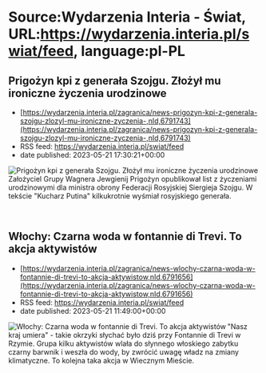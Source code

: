 # Source:Wydarzenia Interia - Świat, URL:https://wydarzenia.interia.pl/swiat/feed, language:pl-PL

## Prigożyn kpi z generała Szojgu. Złożył mu ironiczne życzenia urodzinowe
 - [https://wydarzenia.interia.pl/zagranica/news-prigozyn-kpi-z-generala-szojgu-zlozyl-mu-ironiczne-zyczenia-,nId,6791743](https://wydarzenia.interia.pl/zagranica/news-prigozyn-kpi-z-generala-szojgu-zlozyl-mu-ironiczne-zyczenia-,nId,6791743)
 - RSS feed: https://wydarzenia.interia.pl/swiat/feed
 - date published: 2023-05-21 17:30:21+00:00

<p><a href="https://wydarzenia.interia.pl/zagranica/news-prigozyn-kpi-z-generala-szojgu-zlozyl-mu-ironiczne-zyczenia-,nId,6791743"><img align="left" alt="Prigożyn kpi z generała Szojgu. Złożył mu ironiczne życzenia urodzinowe" src="https://i.iplsc.com/prigozyn-kpi-z-generala-szojgu-zlozyl-mu-ironiczne-zyczenia/000H6IHBL8EA76C4-C321.jpg" /></a>Założyciel Grupy Wagnera Jewgienij Prigożyn opublikował list z życzeniami urodzinowymi dla ministra obrony Federacji Rosyjskiej Siergieja Szojgu. W tekście &quot;Kucharz Putina&quot; kilkukrotnie wyśmiał rosyjskiego generała.</p><br clear="all" />

## Włochy: Czarna woda w fontannie di Trevi. To akcja aktywistów
 - [https://wydarzenia.interia.pl/zagranica/news-wlochy-czarna-woda-w-fontannie-di-trevi-to-akcja-aktywistow,nId,6791656](https://wydarzenia.interia.pl/zagranica/news-wlochy-czarna-woda-w-fontannie-di-trevi-to-akcja-aktywistow,nId,6791656)
 - RSS feed: https://wydarzenia.interia.pl/swiat/feed
 - date published: 2023-05-21 11:49:00+00:00

<p><a href="https://wydarzenia.interia.pl/zagranica/news-wlochy-czarna-woda-w-fontannie-di-trevi-to-akcja-aktywistow,nId,6791656"><img align="left" alt="Włochy: Czarna woda w fontannie di Trevi. To akcja aktywistów" src="https://i.iplsc.com/wlochy-czarna-woda-w-fontannie-di-trevi-to-akcja-aktywistow/000H6H1ZDLWR7LGG-C321.jpg" /></a>&quot;Nasz kraj umiera&quot; - takie okrzyki słychać było dziś przy Fontannie di Trevi w Rzymie. Grupa kilku aktywistów wlała do słynnego włoskiego zabytku czarny barwnik i weszła do wody, by zwrócić uwagę władz na zmiany klimatyczne. To kolejna taka akcja w Wiecznym Mieście. </p><br clear="all" />

